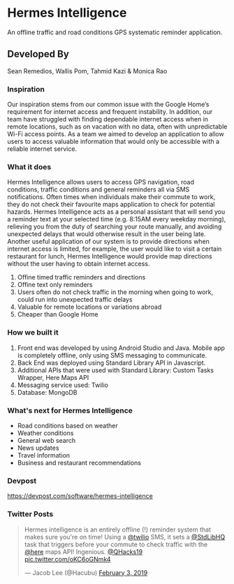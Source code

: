 # Hermes Intelligence

An offline traffic and road conditions GPS systematic reminder application.

## Developed By

Sean Remedios, Wallis Pom, Tahmid Kazi & Monica Rao

### Inspiration

Our inspiration stems from our common issue with the Google Home’s requirement for internet access and frequent instability. In addition, our team have struggled with finding dependable internet access when in remote locations, such as on vacation with no data, often with unpredictable Wi-Fi access points. As a team we aimed to develop an application to allow users to access valuable information that would only be accessible with a reliable internet service. 

### What it does

Hermes Intelligence allows users to access GPS navigation, road conditions, traffic conditions and general reminders all via SMS notifications. Often times when individuals make their commute to work, they do not check their favourite maps application to check for potential hazards. Hermes Intelligence acts as a personal assistant that will send you a reminder text at your selected time (e.g. 8:15AM every weekday morning), relieving you from the duty of searching your route manually, and avoiding unexpected delays that would otherwise result in the user being late. Another useful application of our system is to provide directions when internet access is limited, for example, the user would like to visit a certain restaurant for lunch, Hermes Intelligence would provide map directions without the user having to obtain internet access. 

1. Offine timed traffic reminders and directions
2. Offine text only reminders
3. Users often do not check traffic in the morning when going to work, could run into unexpected traffic delays
4. Valuable for remote locations or variations abroad
5. Cheaper than Google Home

### How we built it 

1. Front end was developed by using Android Studio and Java. Mobile app is completely offline, only using SMS messaging to communicate. 
2. Back End was deployed using Standard Library API in Javascript.
3. Additional APIs that were used with Standard Library: Custom Tasks Wrapper, Here Maps API
4. Messaging service used: Twilio
5. Database: MongoDB

### What's next for Hermes Intelligence

- Road conditions based on weather
- Weather conditions
- General web search
- News updates
- Travel information
- Business and restaurant recommendations

### Devpost
https://devpost.com/software/hermes-intelligence

### Twitter Posts
<blockquote class="twitter-tweet" data-lang="en"><p lang="en" dir="ltr">Hermes intelligence is an entirely offline (!) reminder system that makes sure you&#39;re on time! Using a <a href="https://twitter.com/twilio?ref_src=twsrc%5Etfw">@twilio</a> SMS, it sets a <a href="https://twitter.com/StdLibHQ?ref_src=twsrc%5Etfw">@StdLibHQ</a> task that triggers before your commute to check traffic with the <a href="https://twitter.com/here?ref_src=twsrc%5Etfw">@here</a> maps API! Ingenious. <a href="https://twitter.com/QHacks19?ref_src=twsrc%5Etfw">@QHacks19</a> <a href="https://t.co/oKC6oGNmk4">pic.twitter.com/oKC6oGNmk4</a></p>&mdash; Jacob Lee (@Hacubu) <a href="https://twitter.com/Hacubu/status/1092091870228987905?ref_src=twsrc%5Etfw">February 3, 2019</a></blockquote>
